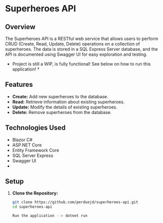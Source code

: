 # Superheroes API

## Overview

The Superheroes API is a RESTful web service that allows users to perform CRUD (Create, Read, Update, Delete) operations on a collection of superheroes. The data is stored in a SQL Express Server database, and the API is documented using Swagger UI for easy exploration and testing.

* Project is still a WIP, is fully functional! See below on how to run this application! *

## Features

- **Create:** Add new superheroes to the database.
- **Read:** Retrieve information about existing superheroes.
- **Update:** Modify the details of existing superheroes.
- **Delete:** Remove superheroes from the database.

## Technologies Used

- Blazor C#
- ASP.NET Core
- Entity Framework Core
- SQL Server Express
- Swagger UI
- 

## Setup

1. **Clone the Repository:**

   ```bash
   git clone https://github.com/perduejd/superheroes-api.git
   cd superheroes-api

   Run the application --> dotnet run

